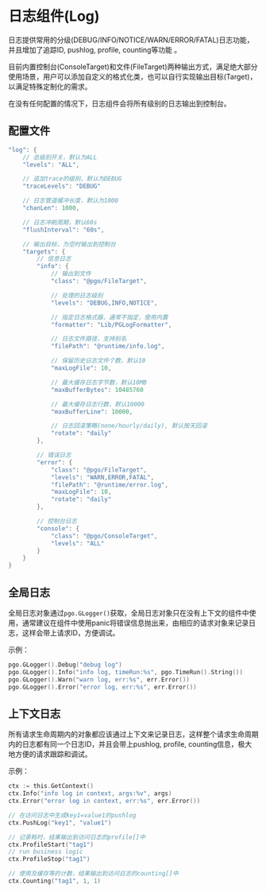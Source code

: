 # 日志组件(Log)

日志提供常用的分级(DEBUG/INFO/NOTICE/WARN/ERROR/FATAL)日志功能，并且增加了追踪ID, pushlog, profile, counting等功能 。

目前内置控制台(ConsoleTarget)和文件(FileTarget)两种输出方式，满足绝大部分使用场景，用户可以添加自定义的格式化类，也可以自行实现输出目标(Target)，以满足特殊定制化的需求。

在没有任何配置的情况下，日志组件会将所有级别的日志输出到控制台。

## 配置文件
```go
"log": {
    // 总级别开关，默认为ALL
    "levels": "ALL",

    // 追加trace的级别，默认为DEBUG
    "traceLevels": "DEBUG"

    // 日志管道缓冲长度，默认为1000
    "chanLen": 1000,

    // 日志冲刷周期，默认60s
    "flushInterval": "60s",

    // 输出目标，为空时输出到控制台
    "targets": {
        // 信息日志
        "info": {
            // 输出到文件
            "class": "@pgo/FileTarget",

            // 处理的日志级别
            "levels": "DEBUG,INFO,NOTICE",

            // 指定日志格式器，通常不指定，使用内置
            "formatter": "Lib/PGLogFormatter",

            // 日志文件路径，支持别名
            "filePath": "@runtime/info.log",

            // 保留历史日志文件个数，默认10
            "maxLogFile": 10,

            // 最大缓存日志字节数，默认10MB
            "maxBufferBytes": 10485760

            // 最大缓存日志行数，默认10000
            "maxBufferLine": 10000,

            // 日志回滚策略(none/hourly/daily), 默认按天回滚
            "rotate": "daily"
        },

        // 错误日志
        "error": {
            "class": "@pgo/FileTarget",
            "levels": "WARN,ERROR,FATAL",
            "filePath": "@runtime/error.log",
            "maxLogFile": 10,
            "rotate": "daily"
        },

        // 控制台日志
        "console": {
            "class": "@pgo/ConsoleTarget",
            "levels": "ALL"
        }
    }
}
```

## 全局日志
全局日志对象通过`pgo.GLogger()`获取，全局日志对象只在没有上下文的组件中使用，通常建议在组件中使用panic将错误信息抛出来，由相应的请求对象来记录日志，这样会带上请求ID，方便调试。

示例：
```go
pgo.GLogger().Debug("debug log")
pgo.GLogger().Info("info log, timeRun:%s", pgo.TimeRun().String())
pgo.GLogger().Warn("warn log, err:%s", err.Error())
pgo.GLogger().Error("error log, err:%s", err.Error())
```

## 上下文日志
所有请求生命周期内的对象都应该通过上下文来记录日志，这样整个请求生命周期内的日志都有同一个日志ID，并且会带上pushlog, profile, counting信息，极大地方便的请求跟踪和调试。

示例：
```go
ctx := this.GetContext()
ctx.Info("info log in context, args:%v", args)
ctx.Error("error log in context, err:%s", err.Error())

// 在访问日志中生成key1=value1的pushlog
ctx.PushLog("key1", "value1")

// 记录耗时，结果输出到访问日志的profile[]中
ctx.ProfileStart("tag1")
// run business logic
ctx.ProfileStop("tag1")

// 使用及缓存等的计数，结果输出到访问日志的counting[]中
ctx.Counting("tag1", 1, 1)
```
